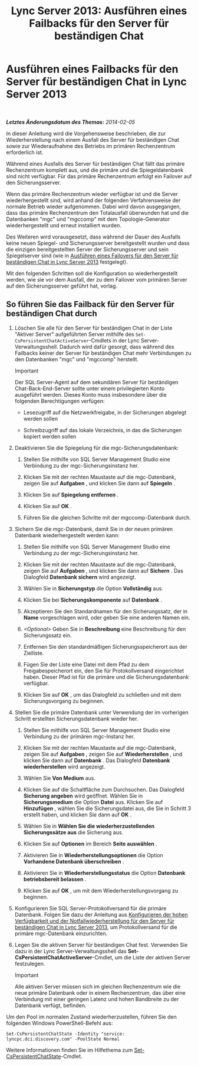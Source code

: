 ﻿---
title: 'Lync Server 2013: Ausführen eines Failbacks für den Server für beständigen Chat'
TOCTitle: Ausführen eines Failbacks für den Server für beständigen Chat
ms:assetid: 67b91de4-6ddc-43e6-9812-5e1aa84a7980
ms:mtpsurl: https://technet.microsoft.com/de-de/library/JJ204970(v=OCS.15)
ms:contentKeyID: 49294259
ms.date: 05/19/2016
mtps_version: v=OCS.15
ms.translationtype: HT
---

# Ausführen eines Failbacks für den Server für beständigen Chat in Lync Server 2013

 

_**Letztes Änderungsdatum des Themas:** 2014-02-05_

In dieser Anleitung wird die Vorgehensweise beschrieben, die zur Wiederherstellung nach einem Ausfall des Server für beständigen Chat sowie zur Wiederaufnahme des Betriebs im primären Rechenzentrum erforderlich ist.

Während eines Ausfalls des Server für beständigen Chat fällt das primäre Rechenzentrum komplett aus, und die primäre und die Spiegeldatenbank sind nicht verfügbar. Für das primäre Rechenzentrum erfolgt ein Failover auf den Sicherungsserver.

Wenn das primäre Rechenzentrum wieder verfügbar ist und die Server wiederhergestellt sind, wird anhand der folgenden Verfahrensweise der normale Betrieb wieder aufgenommen. Dabei wird davon ausgegangen, dass das primäre Rechenzentrum den Totalausfall überwunden hat und die Datenbanken "mgc" und "mgccomp" mit dem Topologie-Generator wiederhergestellt und erneut installiert wurden.

Des Weiteren wird vorausgesetzt, dass während der Dauer des Ausfalls keine neuen Spiegel- und Sicherungsserver bereitgestellt wurden und dass die einzigen bereitgestellten Server der Sicherungsserver und sein Spiegelserver sind (wie in [Ausführen eines Failovers für den Server für beständigen Chat in Lync Server 2013](lync-server-2013-failing-over-persistent-chat-server.md) festgelegt).

Mit den folgenden Schritten soll die Konfiguration so wiederhergestellt werden, wie sie vor dem Ausfall, der zu dem Failover vom primären Server auf den Sicherungsserver geführt hat, vorlag.

## So führen Sie das Failback für den Server für beständigen Chat durch

1.  Löschen Sie alle für den Server für beständigen Chat in der Liste "Aktiver Server" aufgeführten Server mithilfe des `Set-CsPersistentChatActiveServer`-Cmdlets in der Lync Server-Verwaltungsshell. Dadurch wird dafür gesorgt, dass während des Failbacks keiner der Server für beständigen Chat mehr Verbindungen zu den Datenbanken "mgc" und "mgccomp" herstellt.
    

    > [!IMPORTANT]
    > Der SQL Server-Agent auf dem sekundären Server für beständigen Chat-Back-End-Server sollte unter einem privilegierten Konto ausgeführt werden. Dieses Konto muss insbesondere über die folgenden Berechtigungen verfügen: 
    > <UL>
    > <LI>
    > <P>Lesezugriff auf die Netzwerkfreigabe, in der Sicherungen abgelegt werden sollen</P>
    > <LI>
    > <P>Schreibzugriff auf das lokale Verzeichnis, in das die Sicherungen kopiert werden sollen</P></LI></UL>



2.  Deaktivieren Sie die Spiegelung für die mgc-Sicherungsdatenbank:
    
    1.  Stellen Sie mithilfe von SQL Server Management Studio eine Verbindung zu der mgc-Sicherungsinstanz her.
    
    2.  Klicken Sie mit der rechten Maustaste auf die mgc-Datenbank, zeigen Sie auf **Aufgaben** , und klicken Sie dann auf **Spiegeln** .
    
    3.  Klicken Sie auf **Spiegelung entfernen** .
    
    4.  Klicken Sie auf **OK** .
    
    5.  Führen Sie die gleichen Schritte mit der mgccomp-Datenbank durch.

3.  Sichern Sie die mgc-Datenbank, damit Sie in der neuen primären Datenbank wiederhergestellt werden kann:
    
    1.  Stellen Sie mithilfe von SQL Server Management Studio eine Verbindung zu der mgc-Sicherungsinstanz her.
    
    2.  Klicken Sie mit der rechten Maustaste auf die mgc-Datenbank, zeigen Sie auf **Aufgaben** , und klicken Sie dann auf **Sichern** . Das Dialogfeld **Datenbank sichern** wird angezeigt.
    
    3.  Wählen Sie in **Sicherungstyp** die Option **Vollständig** aus.
    
    4.  Klicken Sie bei **Sicherungskomponente** auf **Datenbank** .
    
    5.  Akzeptieren Sie den Standardnamen für den Sicherungssatz, der in **Name** vorgeschlagen wird, oder geben Sie eine anderen Namen ein.
    
    6.  *\<Optional\>* Geben Sie in **Beschreibung** eine Beschreibung für den Sicherungssatz ein.
    
    7.  Entfernen Sie den standardmäßigen Sicherungsspeicherort aus der Zielliste.
    
    8.  Fügen Sie der Liste eine Datei mit dem Pfad zu dem Freigabespeicherort ein, den Sie für Protokollversand eingerichtet haben. Dieser Pfad ist für die primäre und die Sicherungsdatenbank verfügbar.
    
    9.  Klicken Sie auf **OK** , um das Dialogfeld zu schließen und mit dem Sicherungsvorgang zu beginnen.

4.  Stellen Sie die primäre Datenbank unter Verwendung der im vorherigen Schritt erstellten Sicherungsdatenbank wieder her.
    
    1.  Stellen Sie mithilfe von SQL Server Management Studio eine Verbindung zu der primären mgc-Instanz her.
    
    2.  Klicken Sie mit der rechten Maustaste auf die mgc-Datenbank, zeigen Sie auf **Aufgaben** , zeigen Sie auf **Wiederherstellen** , und klicken Sie dann auf **Datenbank** . Das Dialogfeld **Datenbank wiederherstellen** wird angezeigt.
    
    3.  Wählen Sie **Von Medium** aus.
    
    4.  Klicken Sie auf die Schaltfläche zum Durchsuchen. Das Dialogfeld **Sicherung angeben** wird geöffnet. Wählen Sie in **Sicherungsmedium** die Option **Datei** aus. Klicken Sie auf **Hinzufügen** , wählen Sie die Sicherungsdatei aus, die Sie in Schritt 3 erstellt haben, und klicken Sie dann auf **OK** .
    
    5.  Wählen Sie in **Wählen Sie die wiederherzustellenden Sicherungssätze aus** die Sicherung aus.
    
    6.  Klicken Sie auf **Optionen** im Bereich **Seite auswählen** .
    
    7.  Aktivieren Sie in **Wiederherstellungsoptionen** die Option **Vorhandene Datenbank überschreiben** .
    
    8.  Aktivieren Sie in **Wiederherstellungsstatus** die Option **Datenbank betriebsbereit belassen** .
    
    9.  Klicken Sie auf **OK** , um mit dem Wiederherstellungsvorgang zu beginnen.

5.  Konfigurieren Sie SQL Server-Protokollversand für die primäre Datenbank. Folgen Sie dazu der Anleitung aus [Konfigurieren der hohen Verfügbarkeit und der Notfallwiederherstellung für den Server für beständigen Chat in Lync Server 2013](lync-server-2013-configuring-persistent-chat-server-for-high-availability-and-disaster-recovery.md), um Protokollversand für die primäre mgc-Datenbank einzurichten.

6.  Legen Sie die aktiven Server für beständigen Chat fest. Verwenden Sie dazu in der Lync Server-Verwaltungsshell das **Set-CsPersistentChatActiveServer**-Cmdlet, um die Liste der aktiven Server festzulegen.
    

    > [!IMPORTANT]
    > Alle aktiven Server müssen sich im gleichen Rechenzentrum wie die neue primäre Datenbank oder in einem Rechenzentrum, das über eine Verbindung mit einer geringen Latenz und hohen Bandbreite zu der Datenbank verfügt, befinden.



Um den Pool im normalen Zustand wiederherzustellen, führen Sie den folgenden Windows PowerShell-Befehl aus:

    Set-CsPersistentChatState -Identity "service: lyncpc.dci.discovery.com" -PoolState Normal

Weitere Informationen finden Sie im Hilfethema zum [Set-CsPersistentChatState](set-cspersistentchatstate.md)-Cmdlet.

